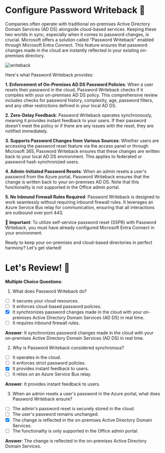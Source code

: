 # Configure Password Writeback 🔐

Companies often operate with traditional on-premises Active Directory Domain Services (AD DS) alongside cloud-based services. Keeping these two worlds in sync, especially when it comes to password changes, is crucial. Microsoft offers a solution called "Password Writeback" enabled through Microsoft Entra Connect. This feature ensures that password changes made in the cloud are instantly reflected in your existing on-premises directory.

![writeback](https://learn.microsoft.com/en-us/training/wwl-azure/hybrid-identity/media/az500-password-writeback-7fb0c69a.png)

Here's what Password Writeback provides:

**1. Enforcement of On-Premises AD DS Password Policies**: When a user resets their password in the cloud, Password Writeback checks if it complies with your on-premises AD DS policy. This comprehensive review includes checks for password history, complexity, age, password filters, and any other restrictions defined in your local AD DS.

**2. Zero-Delay Feedback**: Password Writeback operates synchronously, meaning it provides instant feedback to your users. If their password doesn't meet the policy or if there are any issues with the reset, they are notified immediately.

**3. Supports Password Changes from Various Sources**: Whether users are accessing the password reset feature via the access panel or through Microsoft 365, Password Writeback ensures that these changes are written back to your local AD DS environment. This applies to federated or password hash synchronized users.

**4. Admin-Initiated Password Resets**: When an admin resets a user's password from the Azure portal, Password Writeback ensures that the change is written back to your on-premises AD DS. Note that this functionality is not supported in the Office admin portal.

**5. No Inbound Firewall Rules Required**: Password Writeback is designed to work seamlessly without requiring inbound firewall rules. It leverages an Azure Service Bus relay for communication, ensuring that all interactions are outbound over port 443.

📢 **Important**: To utilize self-service password reset (SSPR) with Password Writeback, you must have already configured Microsoft Entra Connect in your environment.

Ready to keep your on-premises and cloud-based directories in perfect harmony? Let's get started!

# Let's Review! 🧐

**Multiple Choice Questions**:

1. What does Password Writeback do?

- [ ] It secures your cloud resources.
- [ ] It enforces cloud-based password policies.
- [x] It synchronizes password changes made in the cloud with your on-premises Active Directory Domain Services (AD DS) in real time.
- [ ] It requires inbound firewall rules.

**Answer**: It synchronizes password changes made in the cloud with your on-premises Active Directory Domain Services (AD DS) in real time.

2. Why is Password Writeback considered synchronous?

- [ ] It operates in the cloud.
- [ ] It enforces strict password policies.
- [x] It provides instant feedback to users.
- [ ] It relies on an Azure Service Bus relay.

**Answer**: It provides instant feedback to users.

3. When an admin resets a user's password in the Azure portal, what does Password Writeback ensure?

- [ ] The admin's password reset is securely stored in the cloud.
- [ ] The user's password remains unchanged.
- [x] The change is reflected in the on-premises Active Directory Domain Services.
- [ ] The functionality is only supported in the Office admin portal.

**Answer**: The change is reflected in the on-premises Active Directory Domain Services.